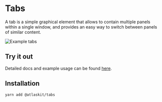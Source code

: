 # Tabs

A tab is a simple graphical element that allows to contain multiple panels within a single window, and provides an easy way to switch between panels of similar content.

![Example tabs](https://i.imgur.com/NO3xKah.gif)

## Try it out

Detailed docs and example usage can be found [here](https://atlaskit.atlassian.com/).

## Installation

```sh
yarn add @atlaskit/tabs
```
